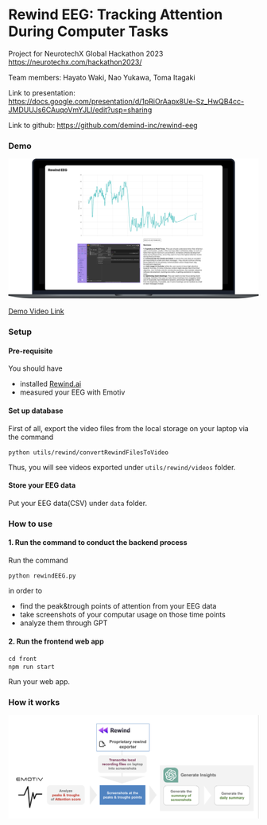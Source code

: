 # Rewind EEG: Tracking Attention During Computer Tasks

Project for NeurotechX Global Hackathon 2023
https://neurotechx.com/hackathon2023/

Team members: Hayato Waki, Nao Yukawa, Toma Itagaki

Link to presentation: https://docs.google.com/presentation/d/1pRiOrAapx8Ue-Sz_HwQB4cc-JMDUUJs6CAuqoVmYJLI/edit?usp=sharing

Link to github: https://github.com/demind-inc/rewind-eeg

### Demo

![App Home Screen](/demo/app_home.png)

[Demo Video Link](https://drive.google.com/file/d/19OMNPED5wADM1fgzra7GScwKk630bISF/view?usp=sharing)

### Setup

#### Pre-requisite

You should have

- installed [Rewind.ai](https://www.rewind.ai/)
- measured your EEG with Emotiv

#### Set up database

First of all, export the video files from the local storage on your laptop via the command

```
python utils/rewind/convertRewindFilesToVideo
```

Thus, you will see videos exported under `utils/rewind/videos` folder.

#### Store your EEG data

Put your EEG data(CSV) under `data` folder.

### How to use

#### 1. Run the command to conduct the backend process

Run the command

```
python rewindEEG.py
```

in order to

- find the peak&trough points of attention from your EEG data
- take screenshots of your computar usage on those time points
- analyze them through GPT

#### 2. Run the frontend web app

```
cd front
npm run start
```

Run your web app.

### How it works

![Rewind](/demo/architecture.png)
